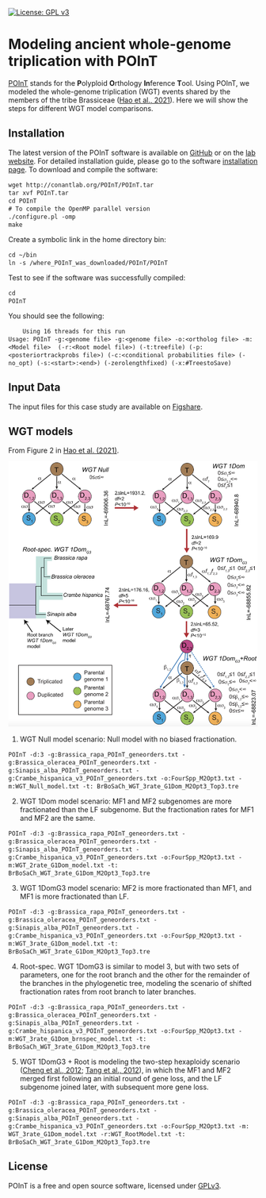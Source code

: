 [![License: GPL v3](https://img.shields.io/badge/License-GPL%20v3-blue.svg)](http://www.gnu.org/licenses/gpl-3.0)

# Modeling ancient whole-genome triplication with POInT

[POInT](https://github.com/gconant0/POInT) stands for the **P**olyploid **O**rthology **In**ference **T**ool. Using POInT, we modeled the whole-genome triplication (WGT) events shared by the members of the tribe Brassiceae ([Hao et al., 2021](https://genome.cshlp.org/content/31/5/799)). Here we will show the steps for different WGT model comparisons.

## Installation

The latest version of the POInT software is available on [GitHub](https://github.com/gconant0/POInT) or on the [lab website](http://conantlab.org/POInT/POInT.html). For detailed installation guide, please go to the software [installation page](http://conantlab.org/POInT/INSTALL). To download and compile the software:
```
wget http://conantlab.org/POInT/POInT.tar
tar xvf POInT.tar
cd POInT
# To compile the OpenMP parallel version
./configure.pl -omp
make
```
Create a symbolic link in the home directory bin:
```
cd ~/bin
ln -s /where_POInT_was_downloaded/POInT/POInT
```
Test to see if the software was successfully compiled:
```
cd
POInT
```
You should see the following:
```
	Using 16 threads for this run
Usage: POInT -g:<genome file> -g:<genome file> -o:<ortholog file> -m:<Model file>  (-r:<Root model file>) (-t:treefile) (-p:<posteriortrackprobs file>) (-c:<conditional probabilities file> (-no_opt) (-s:<start>:<end>) (-zerolengthfixed) (-x:#TreestoSave)
```

## Input Data

The input files for this case study are available on [Figshare](https://doi.org/10.6084/m9.figshare.12277832).



## WGT models
From Figure 2 in [Hao et al. (2021)](https://genome.cshlp.org/content/31/5/799).

![](graphs/WGT_models.png)

1. WGT Null model scenario: Null model with no biased fractionation. 
```
POInT -d:3 -g:Brassica_rapa_POInT_geneorders.txt -g:Brassica_oleracea_POInT_geneorders.txt -g:Sinapis_alba_POInT_geneorders.txt -g:Crambe_hispanica_v3_POInT_geneorders.txt -o:FourSpp_M2Opt3.txt -m:WGT_Null_model.txt -t: BrBoSaCh_WGT_3rate_G1Dom_M2Opt3_Top3.tre
```
2. WGT 1Dom model scenario: MF1 and MF2 subgenomes are more fractionated than the LF subgenome. But the fractionation rates for MF1 and MF2 are the same.
```
POInT -d:3 -g:Brassica_rapa_POInT_geneorders.txt -g:Brassica_oleracea_POInT_geneorders.txt -g:Sinapis_alba_POInT_geneorders.txt -g:Crambe_hispanica_v3_POInT_geneorders.txt -o:FourSpp_M2Opt3.txt -m:WGT_2rate_G1Dom_model.txt -t: BrBoSaCh_WGT_3rate_G1Dom_M2Opt3_Top3.tre
```
3. WGT 1DomG3 model scenario: MF2 is more fractionated than MF1, and MF1 is more fractionated than LF.
```
POInT -d:3 -g:Brassica_rapa_POInT_geneorders.txt -g:Brassica_oleracea_POInT_geneorders.txt -g:Sinapis_alba_POInT_geneorders.txt -g:Crambe_hispanica_v3_POInT_geneorders.txt -o:FourSpp_M2Opt3.txt -m:WGT_3rate_G1Dom_model.txt -t: BrBoSaCh_WGT_3rate_G1Dom_M2Opt3_Top3.tre
```
4. Root-spec. WGT 1DomG3 is similar to model 3, but with two sets of parameters, one for the root branch and the other for the remainder of the branches in the phylogenetic tree, modeling the scenario of shifted fractionation rates from root branch to later branches.
```
POInT -d:3 -g:Brassica_rapa_POInT_geneorders.txt -g:Brassica_oleracea_POInT_geneorders.txt -g:Sinapis_alba_POInT_geneorders.txt -g:Crambe_hispanica_v3_POInT_geneorders.txt -o:FourSpp_M2Opt3.txt -m:WGT_3rate_G1Dom_brnspec_model.txt -t: BrBoSaCh_WGT_3rate_G1Dom_M2Opt3_Top3.tre
```
5. WGT 1DomG3 + Root is modeling the two-step hexaploidy scenario ([Cheng et al., 2012](https://journals.plos.org/plosone/article?id=10.1371/journal.pone.0036442); [Tang et al., 2012](https://academic.oup.com/genetics/article/190/4/1563/6064110)), in which the MF1 and MF2 merged first following an initial round of gene loss, and the LF subgenome joined later, with subsequent more gene loss. 
```
POInT -d:3 -g:Brassica_rapa_POInT_geneorders.txt -g:Brassica_oleracea_POInT_geneorders.txt -g:Sinapis_alba_POInT_geneorders.txt -g:Crambe_hispanica_v3_POInT_geneorders.txt -o:FourSpp_M2Opt3.txt -m: WGT_3rate_G1Dom_model.txt -r:WGT_RootModel.txt -t: BrBoSaCh_WGT_3rate_G1Dom_M2Opt3_Top3.tre
```

## License
POInT is a free and open source software, licensed under [GPLv3](https://github.com/github/choosealicense.com/blob/gh-pages/_licenses/gpl-3.0.txt).
